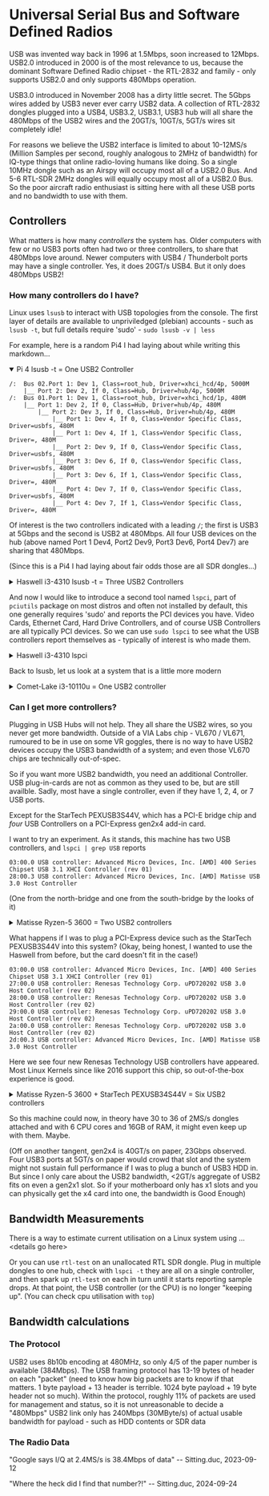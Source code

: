 # Universal Serial Bus and Software Defined Radios

USB was invented way back in 1996 at 1.5Mbps, soon increased to 12Mbps. USB2.0 introduced in 2000 is of the most relevance to us, because the dominant Software Defined Radio chipset - the RTL-2832 and family - only supports USB2.0 and only supports 480Mbps operation.

USB3.0 introduced in November 2008 has a dirty little secret. The 5Gbps wires added by USB3 never ever carry USB2 data. A collection of RTL-2832 dongles plugged into a USB4, USB3.2, USB3.1, USB3 hub will all share the 480Mbps of the USB2 wires and the 20GT/s, 10GT/s, 5GT/s wires sit completely idle!

For reasons we believe the USB2 interface is limited to about 10-12MS/s (Million Samples per second, roughly analogous to 2MHz of bandwidth) for IQ-type things that online radio-loving humans like doing. So a single 10MHz dongle such as an Airspy will occupy most all of a USB2.0 Bus. And 5-6 RTL-SDR 2MHz dongles will equally occupy most all of a USB2.0 Bus. So the poor aircraft radio enthusiast is sitting here with all these USB ports and no bandwidth to use with them.

## Controllers

What matters is how many *controllers* the system has. Older computers with few or no USB3 ports often had two or three controllers, to share that 480Mbps love around. Newer computers with USB4 / Thunderbolt ports may have a single controller. Yes, it does 20GT/s USB4. But it only does 480Mbps USB2!

### How many controllers do I have?

Linux uses `lsusb` to interact with USB topologies from the console. The first layer of details are available to unpriviledged (plebian) accounts - such as `lsusb -t`, but full details require 'sudo' - `sudo lsusb -v | less`

For example, here is a random Pi4 I had laying about while writing this markdown...

<details open>
  <summary>Pi 4 lsusb -t = One USB2 Controller</summary>

```
/:  Bus 02.Port 1: Dev 1, Class=root_hub, Driver=xhci_hcd/4p, 5000M
    |__ Port 2: Dev 2, If 0, Class=Hub, Driver=hub/4p, 5000M
/:  Bus 01.Port 1: Dev 1, Class=root_hub, Driver=xhci_hcd/1p, 480M
    |__ Port 1: Dev 2, If 0, Class=Hub, Driver=hub/4p, 480M
        |__ Port 2: Dev 3, If 0, Class=Hub, Driver=hub/4p, 480M
            |__ Port 1: Dev 4, If 0, Class=Vendor Specific Class, Driver=usbfs, 480M
            |__ Port 1: Dev 4, If 1, Class=Vendor Specific Class, Driver=, 480M
            |__ Port 2: Dev 9, If 0, Class=Vendor Specific Class, Driver=usbfs, 480M
            |__ Port 3: Dev 6, If 0, Class=Vendor Specific Class, Driver=usbfs, 480M
            |__ Port 3: Dev 6, If 1, Class=Vendor Specific Class, Driver=, 480M
            |__ Port 4: Dev 7, If 0, Class=Vendor Specific Class, Driver=usbfs, 480M
            |__ Port 4: Dev 7, If 1, Class=Vendor Specific Class, Driver=, 480M
```

Of interest is the two controllers indicated with a leading `/`; the first is USB3 at 5Gbps and the second is USB2 at 480Mbps. All four USB devices on the hub (above named Port 1 Dev4, Port2 Dev9, Port3 Dev6, Port4 Dev7) are sharing that 480Mbps.

</details>

(Since this is a Pi4 I had laying about fair odds those are all SDR dongles...)

<details>
  <summary>Haswell i3-4310 lsusb -t = Three USB2 Controllers</summary>

```
/:  Bus 04.Port 1: Dev 1, Class=root_hub, Driver=xhci_hcd/6p, 5000M
/:  Bus 03.Port 1: Dev 1, Class=root_hub, Driver=xhci_hcd/14p, 480M
    |__ Port 11: Dev 2, If 0, Class=Wireless, Driver=btusb, 12M
    |__ Port 11: Dev 2, If 1, Class=Wireless, Driver=btusb, 12M
/:  Bus 02.Port 1: Dev 1, Class=root_hub, Driver=ehci-pci/2p, 480M
    |__ Port 1: Dev 2, If 0, Class=Hub, Driver=hub/8p, 480M
/:  Bus 01.Port 1: Dev 1, Class=root_hub, Driver=ehci-pci/2p, 480M
    |__ Port 1: Dev 2, If 0, Class=Hub, Driver=hub/6p, 480M
```

Here we see a single USB3 controller with '6p', a USB2 controller with '14p' (running the wireless dongle), and two further USB2 controllers, each with '2p' and 480Mbps *each*
</details>

And now I would like to introduce a second tool named `lspci`, part of `pciutils` package on most distros and often not installed by default, this one generally requires 'sudo' and reports the PCI devices you have. Video Cards, Ethernet Card, Hard Drive Controllers, and of course USB Controllers are all typically PCI devices. So we can use `sudo lspci` to see what the USB controllers report themselves as - typically of interest is who made them.

<details>
  <summary>Haswell i3-4310 lspci</summary>

```
00:00.0 Host bridge: Intel Corporation 4th Gen Core Processor DRAM Controller (rev 06)
00:02.0 VGA compatible controller: Intel Corporation Xeon E3-1200 v3/4th Gen Core Processor Integrated Graphics Controller (rev 06)
00:03.0 Audio device: Intel Corporation Xeon E3-1200 v3/4th Gen Core Processor HD Audio Controller (rev 06)
00:14.0 USB controller: Intel Corporation 8 Series/C220 Series Chipset Family USB xHCI (rev 04)
00:16.0 Communication controller: Intel Corporation 8 Series/C220 Series Chipset Family MEI Controller #1 (rev 04)
00:16.3 Serial controller: Intel Corporation 8 Series/C220 Series Chipset Family KT Controller (rev 04)
00:19.0 Ethernet controller: Intel Corporation Ethernet Connection I217-V (rev 04)
00:1a.0 USB controller: Intel Corporation 8 Series/C220 Series Chipset Family USB EHCI #2 (rev 04)
00:1c.0 PCI bridge: Intel Corporation 8 Series/C220 Series Chipset Family PCI Express Root Port #1 (rev d4)
00:1c.3 PCI bridge: Intel Corporation 8 Series/C220 Series Chipset Family PCI Express Root Port #4 (rev d4)
00:1c.4 PCI bridge: Intel Corporation 8 Series/C220 Series Chipset Family PCI Express Root Port #5 (rev d4)
00:1d.0 USB controller: Intel Corporation 8 Series/C220 Series Chipset Family USB EHCI #1 (rev 04)
00:1f.0 ISA bridge: Intel Corporation H87 Express LPC Controller (rev 04)
00:1f.2 SATA controller: Intel Corporation 8 Series/C220 Series Chipset Family 6-port SATA Controller 1 [AHCI mode] (rev 04)
00:1f.3 SMBus: Intel Corporation 8 Series/C220 Series Chipset Family SMBus Controller (rev 04)
02:00.0 Ethernet controller: Qualcomm Atheros AR8161 Gigabit Ethernet (rev 10)
03:00.0 Network controller: Intel Corporation Centrino Wireless-N 2230 (rev c4)
```

I spy with my little eye, a USB Controller at 00:14.0, another at 00:1a.0, and a third at 00:1f.0. Those addresses together with the "C220 Series Chipset" moniker lead me to expect these controllers are in the South-Bridge, not on the CPU-die / 'uncore'. As befits an older architecture such as a Haswell.
</details>

Back to lsusb, let us look at a system that is a little more modern

<details>
  <summary>Comet-Lake i3-10110u = One USB2 controller</summary>

```
/:  Bus 02.Port 1: Dev 1, Class=root_hub, Driver=xhci_hcd/6p, 10000M
/:  Bus 01.Port 1: Dev 1, Class=root_hub, Driver=xhci_hcd/12p, 480M
    |__ Port 1: Dev 2, If 0, Class=Human Interface Device, Driver=usbhid, 1.5M
    |__ Port 2: Dev 3, If 0, Class=Vendor Specific Class, Driver=usbfs, 480M
    |__ Port 3: Dev 4, If 0, Class=Human Interface Device, Driver=usbhid, 1.5M
    |__ Port 3: Dev 4, If 1, Class=Human Interface Device, Driver=usbhid, 1.5M
```

So we have a 10GT/s USB4 or Thunderbolt controller there that is completely useless for radio games, and a single 480Mbps USB2 controller. This system has much more CPU power than the Haswell, but has no way to get radio data into the CPU. It also has no free PCI-E slots for upgrading.

</details>

### Can I get more controllers?

Plugging in USB Hubs will not help. They all share the USB2 wires, so you never get more bandwidth. Outside of a VIA Labs chip - VL670 / VL671, rumoured to be in use on some VR goggles, there is no way to have USB2 devices occupy the USB3 bandwidth of a system; and even those VL670 chips are technically out-of-spec.

So if you want more USB2 bandwidth, you need an additional Controller. USB plug-in-cards are not as common as they used to be, but are still availble. Sadly, most have a single controller, even if they have 1, 2, 4, or 7 USB ports.

Except for the StarTech PEXUSB3S44V, which has a PCI-E bridge chip and *four* USB Controllers on a PCI-Express gen2x4 add-in card.

I want to try an experiment. As it stands, this machine has two USB controllers, and `lspci | grep USB` reports
```
03:00.0 USB controller: Advanced Micro Devices, Inc. [AMD] 400 Series Chipset USB 3.1 XHCI Controller (rev 01)
28:00.3 USB controller: Advanced Micro Devices, Inc. [AMD] Matisse USB 3.0 Host Controller
```

(One from the north-bridge and one from the south-bridge by the looks of it)

<details>
  <summary>Matisse Ryzen-5 3600 = Two USB2 controllers</summary>

```
/:  Bus 04.Port 1: Dev 1, Class=root_hub, Driver=xhci_hcd/4p, 10000M
    |__ Port 2: Dev 2, If 0, Class=Hub, Driver=hub/4p, 5000M
/:  Bus 03.Port 1: Dev 1, Class=root_hub, Driver=xhci_hcd/4p, 480M
    |__ Port 2: Dev 2, If 0, Class=Hub, Driver=hub/4p, 480M
        |__ Port 2: Dev 3, If 0, Class=Vendor Specific Class, Driver=rtl8192eu, 480M
        |__ Port 4: Dev 4, If 0, Class=Audio, Driver=snd-usb-audio, 12M
        |__ Port 4: Dev 4, If 1, Class=Audio, Driver=snd-usb-audio, 12M
        |__ Port 4: Dev 4, If 2, Class=Audio, Driver=snd-usb-audio, 12M
        |__ Port 4: Dev 4, If 3, Class=Human Interface Device, Driver=usbhid, 12M
/:  Bus 02.Port 1: Dev 1, Class=root_hub, Driver=xhci_hcd/4p, 10000M
/:  Bus 01.Port 1: Dev 1, Class=root_hub, Driver=xhci_hcd/10p, 480M
    |__ Port 8: Dev 2, If 1, Class=Human Interface Device, Driver=usbhid, 12M
    |__ Port 8: Dev 2, If 0, Class=Human Interface Device, Driver=usbhid, 12M
    |__ Port 9: Dev 3, If 0, Class=Hub, Driver=hub/3p, 12M
        |__ Port 1: Dev 4, If 0, Class=Human Interface Device, Driver=usbhid, 1.5M
        |__ Port 1: Dev 4, If 1, Class=Human Interface Device, Driver=usbhid, 1.5M
```

</details>

What happens if I was to plug a PCI-Express device such as the StarTech PEXUSB3S44V into this system? (Okay, being honest, I wanted to use the Haswell from before, but the card doesn't fit in the case!)

```
03:00.0 USB controller: Advanced Micro Devices, Inc. [AMD] 400 Series Chipset USB 3.1 XHCI Controller (rev 01)
27:00.0 USB controller: Renesas Technology Corp. uPD720202 USB 3.0 Host Controller (rev 02)
28:00.0 USB controller: Renesas Technology Corp. uPD720202 USB 3.0 Host Controller (rev 02)
29:00.0 USB controller: Renesas Technology Corp. uPD720202 USB 3.0 Host Controller (rev 02)
2a:00.0 USB controller: Renesas Technology Corp. uPD720202 USB 3.0 Host Controller (rev 02)
2d:00.3 USB controller: Advanced Micro Devices, Inc. [AMD] Matisse USB 3.0 Host Controller
```

Here we see four new Renesas Technology USB controllers have appeared. Most Linux Kernels since like 2016 support this chip, so out-of-the-box experience is good.

<details>
  <summary>Matisse Ryzen-5 3600 + StarTech PEXUSB34S44V = Six USB2 controllers</summary>

```
/:  Bus 12.Port 1: Dev 1, Class=root_hub, Driver=xhci_hcd/4p, 10000M
    |__ Port 2: Dev 2, If 0, Class=Hub, Driver=hub/4p, 5000M
/:  Bus 11.Port 1: Dev 1, Class=root_hub, Driver=xhci_hcd/4p, 480M
    |__ Port 2: Dev 2, If 0, Class=Hub, Driver=hub/4p, 480M
        |__ Port 2: Dev 3, If 0, Class=Vendor Specific Class, Driver=rtl8192eu, 480M
        |__ Port 4: Dev 4, If 0, Class=Audio, Driver=snd-usb-audio, 12M
        |__ Port 4: Dev 4, If 1, Class=Audio, Driver=snd-usb-audio, 12M
        |__ Port 4: Dev 4, If 2, Class=Audio, Driver=snd-usb-audio, 12M
        |__ Port 4: Dev 4, If 3, Class=Human Interface Device, Driver=usbhid, 12M
/:  Bus 10.Port 1: Dev 1, Class=root_hub, Driver=xhci_hcd/1p, 5000M
/:  Bus 09.Port 1: Dev 1, Class=root_hub, Driver=xhci_hcd/1p, 480M
/:  Bus 08.Port 1: Dev 1, Class=root_hub, Driver=xhci_hcd/1p, 5000M
/:  Bus 07.Port 1: Dev 1, Class=root_hub, Driver=xhci_hcd/1p, 480M
/:  Bus 06.Port 1: Dev 1, Class=root_hub, Driver=xhci_hcd/1p, 5000M
/:  Bus 05.Port 1: Dev 1, Class=root_hub, Driver=xhci_hcd/1p, 480M
/:  Bus 04.Port 1: Dev 1, Class=root_hub, Driver=xhci_hcd/1p, 5000M
/:  Bus 03.Port 1: Dev 1, Class=root_hub, Driver=xhci_hcd/1p, 480M
/:  Bus 02.Port 1: Dev 1, Class=root_hub, Driver=xhci_hcd/4p, 10000M
/:  Bus 01.Port 1: Dev 1, Class=root_hub, Driver=xhci_hcd/10p, 480M
    |__ Port 8: Dev 2, If 1, Class=Human Interface Device, Driver=usbhid, 12M
    |__ Port 8: Dev 2, If 0, Class=Human Interface Device, Driver=usbhid, 12M
    |__ Port 9: Dev 3, If 0, Class=Hub, Driver=hub/3p, 12M
        |__ Port 1: Dev 4, If 0, Class=Human Interface Device, Driver=usbhid, 1.5M
        |__ Port 1: Dev 4, If 1, Class=Human Interface Device, Driver=usbhid, 1.5M
```

</details>

So this machine could now, in theory have 30 to 36 of 2MS/s dongles attached and with 6 CPU cores and 16GB of RAM, it might even keep up with them. Maybe.

(Off on another tangent, gen2x4 is 40GT/s on paper, 23Gbps observed. Four USB3 ports at 5GT/s on paper would crowd that slot and the system might not sustain full performance if I was to plug a bunch of USB3 HDD in. But since I only care about the USB2 bandwidth, &lt;2GT/s aggregate of USB2 fits on even a gen2x1 slot. So if your motherboard only has x1 slots and you can physically get the x4 card into one, the bandwidth is Good Enough)

## Bandwidth Measurements

There is a way to estimate current utilisation on a Linux system using ... &lt;details go here&gt;

Or you can use `rtl-test` on an unallocated RTL SDR dongle. Plug in multiple dongles to one hub, check with `lspci -t` they are all on a single controller, and then spark up `rtl-test` on each in turn until it starts reporting sample drops. At that point, the USB controller (or the CPU) is no longer "keeping up". (You can check cpu utilisation with `top`)

## Bandwidth calculations

### The Protocol

USB2 uses 8b10b encoding at 480MHz, so only 4/5 of the paper number is available (384Mbps). The USB framing protocol has 13-19 bytes of header on each "packet" (need to know how big packets are to know if that matters. 1 byte payload + 13 header is terrible. 1024 byte payload + 19 byte header not so much). Within the protocol, roughly 11% of packets are used for management and status, so it is not unreasonable to decide a "480Mbps" USB2 link only has 240Mbps (30MByte/s) of actual usable bandwidth for payload - such as HDD contents or SDR data

### The Radio Data

"Google says I/Q at 2.4MS/s is 38.4Mbps of data" -- Sitting.duc, 2023-09-12

"Where the heck did I find that number?!" -- Sitting.duc, 2024-09-24